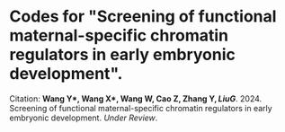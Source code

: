 # Codes for "**Screening of functional maternal-specific chromatin regulators in early embryonic development**".

Citation:
**Wang Y\*, Wang X\*, Wang W, Cao Z, Zhang Y$, Liu G$**. 2024. Screening of functional maternal-specific chromatin regulators in early embryonic development. *Under Review*.
